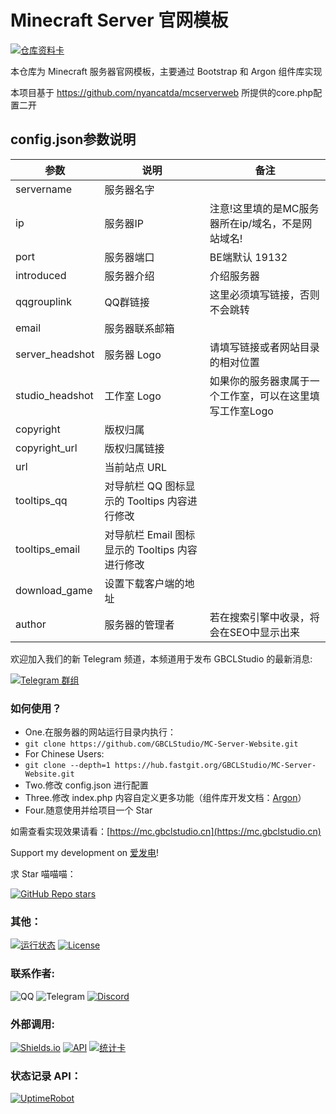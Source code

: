 # Minecraft Server 官网模板

[![仓库资料卡](https://github-readme-stats.vercel.app/api/pin/?username=GBCLStudio&repo=MC-Server-Website&theme=default_repocard&show_owner=true)](https://github.com/GBCLStudio/MC-Server-Website)

本仓库为 Minecraft 服务器官网模板，主要通过 Bootstrap 和 Argon 组件库实现

本项目基于 https://github.com/nyancatda/mcserverweb 所提供的core.php配置二开

## config.json参数说明
|参数|说明|备注|
|----|----|----|
|servername|服务器名字|
|ip|服务器IP|注意!这里填的是MC服务器所在ip/域名，不是网站域名!
|port|服务器端口|BE端默认 19132
|introduced|服务器介绍|介绍服务器
|qqgrouplink|QQ群链接|这里必须填写链接，否则不会跳转
|email|服务器联系邮箱|
|server_headshot|服务器 Logo|请填写链接或者网站目录的相对位置
|studio_headshot|工作室 Logo|如果你的服务器隶属于一个工作室，可以在这里填写工作室Logo
|copyright|版权归属|
|copyright_url|版权归属链接|
|url|当前站点 URL
|tooltips_qq|对导航栏 QQ 图标显示的 Tooltips 内容进行修改
|tooltips_email|对导航栏 Email 图标显示的 Tooltips 内容进行修改
|download_game|设置下载客户端的地址
|author|服务器的管理者|若在搜索引擎中收录，将会在SEO中显示出来|

欢迎加入我们的新 Telegram 频道，本频道用于发布 GBCLStudio 的最新消息:

[![Telegram  群组](https://img.shields.io/static/v1?label=%E6%9B%B4%E6%96%B0%E8%B5%84%E8%AE%AF&message=GBCLStudio%27s%20Update%20information&color=blue&style=for-the-badge&labelColor=green&logo=telegram)](https://t.me/gbclstudio_news)

### 如何使用？

- One.在服务器的网站运行目录内执行：
-  ​```git clone https://github.com/GBCLStudio/MC-Server-Website.git​```
- For Chinese Users: 
-  ​```git clone --depth=1 https://hub.fastgit.org/GBCLStudio/MC-Server-Website.git ​```
- Two.修改 config.json 进行配置
- Three.修改 index.php 内容自定义更多功能（组件库开发文档：[Argon](https://demos.creative-tim.com/argon-design-system/docs/getting-started/overview.html)）
- Four.随意使用并给项目一个 Star

如需查看实现效果请看：[https://mc.gbclstudio.cn](https://mc.gbclstudio.cn)

Support my development on [爱发电](https://afdian.net/@GBCLStudio)!

求 Star 喵喵喵：

[![GitHub Repo stars](https://img.shields.io/github/stars/GBCLStudio/MC-Server-Website?label=%E6%9C%AC%E4%BB%93%E5%BA%93%20Star%20%E6%95%B0&logo=Github&color=orange&style=for-the-badge&labelColor=blue)](https://github.com/GBCLStudio/MC-Server-Website)

### 其他：

   [![运行状态](https://img.shields.io/website?down_color=red&labelColor=blue&down_message=Offline%20%7C%20%E4%B8%8B%E7%BA%BF&label=DEMO%20%E6%BC%94%E7%A4%BA%E9%A1%B5%E8%BF%90%E8%A1%8C%E7%8A%B6%E6%80%81&style=for-the-badge&up_color=green&up_message=Online%20%7C%20%E5%9C%A8%E7%BA%BF&url=https://mc.gbclstudio.cn)](https://mc.gbclstudio.cn)   [![License](https://img.shields.io/github/license/GBCLStudio/MC-Server-Website?color=orange&labelColor=blue&label=%E6%88%91%E4%BB%AC%E6%AD%A3%E5%9C%A8%E4%BD%BF%E7%94%A8&logo=GNU&style=for-the-badge)](https://www.gnu.org/licenses/gpl-3.0.html)

### 联系作者:

   ![QQ](https://img.shields.io/static/v1?label=%E8%85%BE%E8%AE%AF%20QQ&message=3175992523&color=orange&style=for-the-badge&labelColor=blue&logoColor=black&logo=Tencent%20QQ)   ![Telegram](https://img.shields.io/static/v1?label=Telegram&message=@Gong_cx&color=blue&style=for-the-badge&labelColor=green&logo=telegram)   [![Discord](https://img.shields.io/discord/879563083616489502?label=Discord%20%E6%9C%8D%E5%8A%A1%E5%99%A8&logo=discord&style=for-the-badge)](https://discord.com/channels/879563083616489502/)

### 外部调用:

   [![Shields.io](https://img.shields.io/static/v1?label=%E5%B0%8F%E5%8D%A1%E7%89%87&message=Shields.io&color=orange&labelColor=&style=for-the-badge&logo=Shields.io)](https://shields.io/)   [![API](https://img.shields.io/static/v1?label=%E4%BF%A1%E6%81%AF%E8%8E%B7%E5%8F%96%20API&message=Substats&color=orange&labelColor=&style=for-the-badge&logo=FastAPI&logoColor=brightgreen)](https://substats.spencerwoo.com/api.html)   [![统计卡](https://img.shields.io/static/v1?label=Github%20%E4%BF%A1%E6%81%AF%E7%BB%9F%E8%AE%A1%E5%8D%A1&message=GitHub%20Readme%20Stats&color=orange&labelColor=&style=for-the-badge&logo=Github)](https://github.com/anuraghazra/github-readme-stats)
   
### 状态记录 API：

 [![UptimeRobot](https://img.shields.io/static/v1?label=%E7%8A%B6%E6%80%81%E8%AE%B0%E5%BD%95%20API&message=UptimeRobot&color=orange&labelColor=&style=for-the-badge&logo=fastapi&logoColor=brightgreen)](https://uptimerobot.com/)

